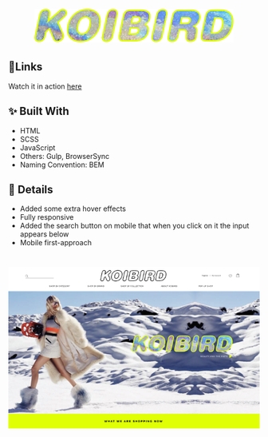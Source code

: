 <h1 style='width: 400px; margin: 0 auto;' id="top" align="center">

![preview](/assets/images/readme-logo.png)</h1>

## 🎯Links

Watch it in action [here](https://koibird-crisp-dragosh.netlify.app)

## ✨ Built With

- HTML
- SCSS
- JavaScript
- Others: Gulp, BrowserSync
- Naming Convention: BEM

## 📌 Details

- Added some extra hover effects
- Fully responsive
- Added the search button on mobile that when you click on it the input appears below
- Mobile first-approach

<h1 id="top" align="center">

![preview](/assets/images/hero-screenshot.png)</h1>